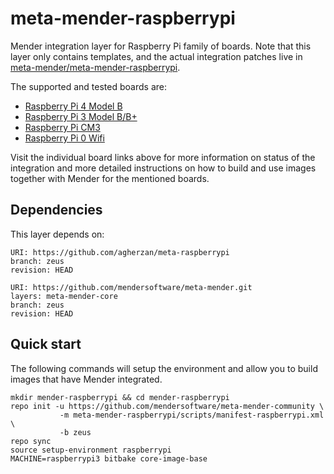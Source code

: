 # meta-mender-raspberrypi

Mender integration layer for Raspberry Pi family of boards. Note that this layer
only contains templates, and the actual integration patches live in
[meta-mender/meta-mender-raspberrypi](https://github.com/mendersoftware/meta-mender/tree/master/meta-mender-raspberrypi).

The supported and tested boards are:

- [Raspberry Pi 4 Model B](https://hub.mender.io/t/raspberry-pi-4-model-b/889/2)
- [Raspberry Pi 3 Model B/B+](https://hub.mender.io/t/raspberry-pi-3-model-b-b/57)
- [Raspberry Pi CM3](https://hub.mender.io/t/raspberry-pi-compute-module-3/110/2)
- [Raspberry Pi 0 Wifi](https://hub.mender.io/t/raspberry-pi-0-wifi/78)

Visit the individual board links above for more information on status of the
integration and more detailed instructions on how to build and use images
together with Mender for the mentioned boards.


## Dependencies

This layer depends on:

```
URI: https://github.com/agherzan/meta-raspberrypi
branch: zeus
revision: HEAD
```

```
URI: https://github.com/mendersoftware/meta-mender.git
layers: meta-mender-core
branch: zeus
revision: HEAD
```


## Quick start

The following commands will setup the environment and allow you to build images
that have Mender integrated.


```
mkdir mender-raspberrypi && cd mender-raspberrypi
repo init -u https://github.com/mendersoftware/meta-mender-community \
           -m meta-mender-raspberrypi/scripts/manifest-raspberrypi.xml \
           -b zeus
repo sync
source setup-environment raspberrypi
MACHINE=raspberrypi3 bitbake core-image-base
```


